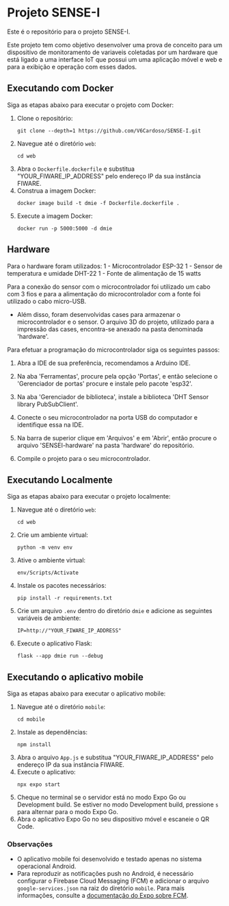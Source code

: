 # Projeto SENSE-I

Este é o repositório para o projeto SENSE-I.

Este projeto tem como objetivo desenvolver uma prova de conceito para um dispositivo de monitoramento de variaveis coletadas por um hardware que está ligado a uma interface IoT que possui um uma aplicação móvel e web e para a exibição e operação com esses dados.

## Executando com Docker

Siga as etapas abaixo para executar o projeto com Docker:

1. Clone o repositório:
    ```
    git clone --depth=1 https://github.com/V6Cardoso/SENSE-I.git
    ```
2. Navegue até o diretório `web`:
    ```
    cd web
    ```
3. Abra o `Dockerfile.dockerfile` e substitua "YOUR_FIWARE_IP_ADDRESS" pelo endereço IP da sua instância FIWARE.
4. Construa a imagem Docker:
    ```
    docker image build -t dmie -f Dockerfile.dockerfile .
    ```
5. Execute a imagem Docker:
    ```
    docker run -p 5000:5000 -d dmie
    ```

## Hardware

Para o hardware foram utilizados:
1 - Microcontrolador ESP-32
1 - Sensor de temperatura e umidade DHT-22
1 - Fonte de alimentação de 15 watts

Para a conexão do sensor com o microcontrolador foi utilizado um cabo com 3 fios e para a alimentação do microcontrolador com a fonte foi utilizado o cabo micro-USB.

- Além disso, foram desenvolvidas cases para armazenar o microcontrolador e o sensor. O arquivo 3D do projeto, utilizado para a impressão das cases, encontra-se anexado na pasta denominada 'hardware'.

Para efetuar a programação do microcontrolador siga os seguintes passos:

1. Abra a IDE de sua preferência, recomendamos a Arduino IDE.

2. Na aba 'Ferramentas', procure pela opção 'Portas', e então selecione o 'Gerenciador de portas' procure e instale pelo pacote 'esp32'.

3. Na aba 'Gerenciador de biblioteca', instale a biblioteca 'DHT Sensor library PubSubClient'.

4. Conecte o seu microcontrolador na porta USB do computador e identifique essa na IDE.

5. Na barra de superior clique em 'Arquivos' e em 'Abrir', então procure o arquivo 'SENSEI-hardware' na pasta 'hardware' do repositório.

4. Compile o projeto para o seu microcontrolador.

## Executando Localmente

Siga as etapas abaixo para executar o projeto localmente:

1. Navegue até o diretório `web`:
    ```
    cd web
    ```
2. Crie um ambiente virtual:
    ```
    python -m venv env
    ```
3. Ative o ambiente virtual:
    ```
    env/Scripts/Activate
    ```
4. Instale os pacotes necessários:
    ```
    pip install -r requirements.txt
    ```
5. Crie um arquivo `.env` dentro do diretório `dmie` e adicione as seguintes variáveis de ambiente:
    ```
    IP=http://"YOUR_FIWARE_IP_ADDRESS"
    ```
6. Execute o aplicativo Flask:
    ```
    flask --app dmie run --debug
    ```


## Executando o aplicativo mobile

Siga as etapas abaixo para executar o aplicativo mobile:

1. Navegue até o diretório `mobile`:
    ```
    cd mobile
    ```
2. Instale as dependências:
    ```
    npm install
    ```
3. Abra o arquivo `App.js` e substitua "YOUR_FIWARE_IP_ADDRESS" pelo endereço IP da sua instância FIWARE.
4. Execute o aplicativo:
    ```
    npx expo start
    ```
5. Cheque no terminal se o servidor está no modo Expo Go ou Development build. Se estiver no modo Development build, pressione `s` para alternar para o modo Expo Go.
6. Abra o aplicativo Expo Go no seu dispositivo móvel e escaneie o QR Code.

### Observações

- O aplicativo mobile foi desenvolvido e testado apenas no sistema operacional Android.
- Para reproduzir as notificações push no Android, é necessário configurar o Firebase Cloud Messaging (FCM) e adicionar o arquivo `google-services.json` na raiz do diretório `mobile`. Para mais informações, consulte a [documentação do Expo sobre FCM](https://docs.expo.dev/push-notifications/fcm-credentials/).

